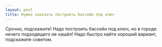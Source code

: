 ```yaml
---
layout: post 
title: Нужно заказать построить бассейн под ключ 
--- 
```

Срочно, подскажите! Надо построить бассейн под ключ, но в городе ничего подходящего не нашёл! Надо быстро найти хороший вариант, подскажите советом.